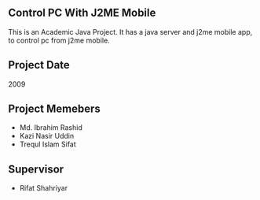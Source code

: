 ## Control PC With J2ME Mobile 

This is an Academic Java Project. It has a java server and j2me mobile app, to control pc from j2me mobile.

## Project Date
2009

## Project Memebers
- Md. Ibrahim Rashid
- Kazi Nasir Uddin
- Trequl Islam Sifat

## Supervisor 
- Rifat Shahriyar
